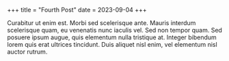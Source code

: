 +++
title = "Fourth Post"
date = 2023-09-04
+++

Curabitur ut enim est. Morbi sed scelerisque ante. Mauris interdum scelerisque quam, eu venenatis nunc iaculis vel. Sed non tempor quam. Sed posuere ipsum augue, quis elementum nulla tristique at. Integer bibendum lorem quis erat ultrices tincidunt. Duis aliquet nisl enim, vel elementum nisl auctor rutrum.
